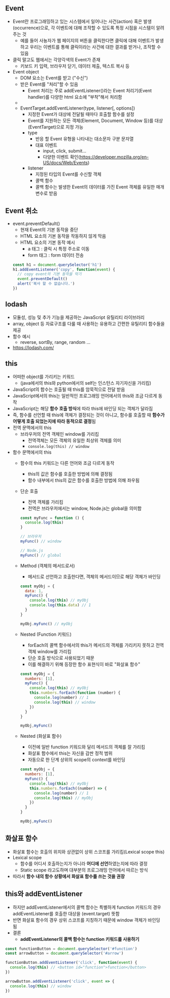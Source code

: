## Event
- Event란 프로그래밍하고 있는 시스템에서 일어나는 사건(action) 혹은 발생(occurrence)으로, 각 이벤트에 대해 조작할 수 있도록 특정 시점을 시스템이 알려주는 것
  - 예를 들어 사뇽자가 웹 페이지의 버튼을 클릭한다면 클릭에 대해 이벤트가 발생하고 우리는 이벤트를 통해 클릭이라는 사건에 대한 결과를 받거나, 조작할 수 있음
- 클릭 말고도 웹에서는 각양각색의 Event가 존재
  - 키보드 키 입력, 브라우저 닫기, 데이터 제출, 텍스트 복사 등
- Event object
  - DOM 요소는 Event를 받고 ("수신")
  - 받은 Event를 "처리"할 수 있음
    - Event 처리는 주로 addEventListener()라는 Event 처리기(Event handler)를 다양한 html 요소에 "부착"해서 처리함
  - <img src="">
  - EventTarget.addEventListener(type, listener[, options])
    - 지정한 Event가 대상에 전달될 때마다 호출할 함수를 설정
    - Event를 지원하는 모든 객체(Element, Document, Window 등)를 대상(EventTarget)으로 지정 가능
    - type
      - 반응 할 Event 유형을 나타내는 대소문자 구분 문자열
      - 대표 이벤트
        - input, click, submit...
        - 다양한 이벤트 확인(https://developer.mozilla.org/en-US/docs/Web/Events)
    - listener
      - 지정된 타입의 Event를 수신할 객체
      - 콜백 함수
      - 콜백 함수는 발생한 Event의 데이터를 가진 Event 객체를 유일한 매개변수로 받음
  
## Event 취소
- event.preventDefault()
  - 현재 Event의 기본 동작을 중단
  - HTML 요소의 기본 동작을 작동하지 않게 막음
  - HTML 요소의 기본 동작 예시 
    - a 태그 : 클릭 시 특정 주소로 이동
    - form 태그 : form 데이터 전송
  ```js
  const h1 = document.querySelector('h1')
  h1.addEventListener('copy', function(event) {
    // copy event의 기본 동작을 막기
    event.preventDefault()
    alert('복사 할 수 없습니다.')
  })
  ```

## lodash
- 모듈성, 성능 및 추가 기능을 제공하는 JavaScript 유틸리티 라이브러리
- array, object 등 자료구조를 다룰 때 사용하는 유용하고 간편한 유틸리티 함수들을 제공
- 함수 예시
  - reverse, sortBy, range, random ...
- https://lodash.com/

## this
- 어떠한 object를 가리키는 키워드
  - (java에서의 this와 python에서의 self는 인스턴스 자기자신을 가리킴)
- JavaScript의 함수는 호출될 때 this를 암묵적으로 전달 받음
- JavaScript에서의 this는 일반적인 프로그래밍 언어에서의 this와 조금 다르게 동작
- JavaScript는 해당 **함수 호출 방식**에 따라 this에 바인딩 되는 객체가 달라짐
- 즉, 함수를 선언할 때 this에 객체가 결정되는 것이 아니고, 함수를 호출할 때 **함수가 어떻게 호출 되었는지에 따라 동적으로 결정**됨
- 전역 문맥에서의 this
  - 브라우저의 전역 객체인 window를 가리킴
    - 전역객체는 모든 객체의 유일한 최상위 객체를 의미
    - `console.log(this) // window`
- 함수 문맥에서의 this
  - 함수의 this 키워드는 다른 언어와 조금 다르게 동작
    - this의 값은 함수를 호출한 방법에 의해 결정됨
    - 함수 내부에서 this의 값은 함수를 호출한 방법에 의해 좌우됨
  - 단순 호출
    - 전역 객체를 가리킴
    - 전역은 브라우저에서는 window, Node.js는 global을 의미함
    ```js
    const myFunc = function () {
      console.log(this)
    }

    // 브라우저
    myFunc() // window

    // Node.js
    myFunc() // global
    ```
  - Method (객체의 메서드로서)
    - 메서드로 선언하고 호출한다면, 객체의 메서드이므로 해당 객체가 바인딩
    ```js
    const myObj = {
      data: 1,
      myFunc() {
        console.log(this) // myObj
        console.log(this.data) // 1
      }
    }

    myObj.myFunc() // myObj
    ```
  - Nested (Function 키워드)
    - forEach의 콜백 함수에서의 this가 메서드의 객체를 가리키지 못하고 전역 객체 window를 가리킴
    - 단순 호출 방식으로 사용되었기 때문
    - 이를 해결하기 위해 등장한 함수 표현식이 바로 "화살표 함수"
    ```js
    const myObj = {
      numbers: [1],
      myFunc() {
        console.log(this) // myObj
        this.numbers.forEach(function (number) {
          console.log(number) // 1
          console.log(this) // window
        })
      }
    }

    myObj,myFunc()
    ```
  
  - Nested (화살표 함수)
    - 이전에 일반 function 키워드와 달리 메서드의 객체를 잘 가리킴
    - 화살표 함수에서 this는 자신을 감싼 정적 범위
    - 자동으로 한 단계 상위의 scope의 context를 바인딩
    ```js
    const myObj = {
      numbers: [1],
      myFunc() {
        console.log(this) // myObj
        this.numbers.forEach((number) => {
          console.log(number) // 1
          console.log(this) // myObj
        })
      }
    }

    myObj,myFunc()
    ```

## 화살표 함수
- 화살표 함수는 호출의 위치와 상관없이 상위 스코프를 가리킴(Lexical scope this)
- Lexical scope
  - 함수를 어디서 호출하는지가 아니라 **어디에 선언**하였는지에 따라 결정
  - Static scope 라고도하며 대부분의 프로그래밍 언어에서 따르는 방식
- 따라서 **함수 내의 함수 상황에서 화살표 함수를 쓰는 것을 권장**

## this와 addEventListener
- 하지만 addEventListener에서의 콜백 함수는 특별하게 function 키워드의 경우 addEventListener를 호출한 대상을 (event.target) 뜻함
- 반면 화살표 함수의 경우 상위 스코프를 지칭하기 때문에 window 객체가 바인딩 됨
- 결론
  - **addEventListener의 콜백 함수는 function 키워드를 사용하기**
```js
const functionButton = document.querySelector('#function')
const arrowButton = document.querySelector('#arrow')

functionButton.addEventListener('click', function(event) {
  console.log(this) // <button id="function">function</button>
}) 

arrowButton.addEventListener('click', event => {
  console.log(this) // window
})
```
